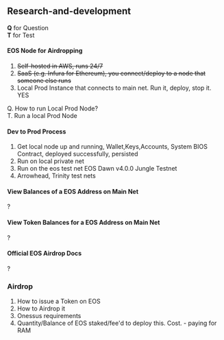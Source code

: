 ## Research-and-development

**Q** for Question  
**T** for Test

#### EOS Node for Airdropping
1. ~~Self-hosted in AWS, runs 24/7~~
2. ~~SaaS (e.g. Infura for Ethereum), you connect/deploy to a node that someone else runs~~
3. Local Prod Instance that connects to main net. Run it, deploy, stop it. YES

Q. How to run Local Prod Node?  
T. Run a local Prod Node

#### Dev to Prod Process
1. Get local node up and running, Wallet,Keys,Accounts, System BIOS Contract, deployed successfully, persisted
2. Run on local private net
3. Run on the eos test net EOS Dawn v4.0.0 Jungle Testnet
4. Arrowhead, Trinity test nets

#### View Balances of a EOS Address on Main Net
?
#### View Token Balances for a EOS Address on Main Net
?

#### Official EOS Airdrop Docs
?

### Airdrop
1. How to issue a Token on EOS
2. How to Airdrop it
3. Onessus requirements
4. Quantity/Balance of EOS staked/fee'd to deploy this. Cost. - paying for RAM

